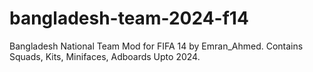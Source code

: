 # bangladesh-team-2024-f14
Bangladesh National Team Mod for FIFA 14 by Emran_Ahmed. Contains Squads, Kits, Minifaces, Adboards Upto 2024.

